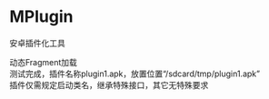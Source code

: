 # MPlugin
安卓插件化工具<br>

动态Fragment加载<br>
测试完成，插件名称plugin1.apk，放置位置“/sdcard/tmp/plugin1.apk”<br>
插件仅需规定启动类名，继承特殊接口，其它无特殊要求<br>
